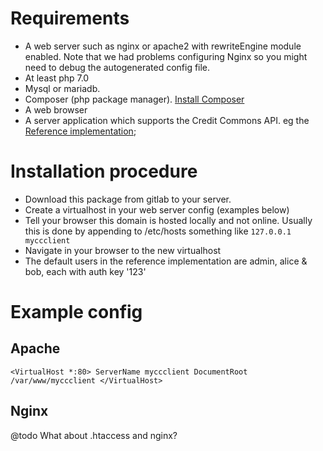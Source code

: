 # Requirements

* A web server such as nginx or apache2 with rewriteEngine module enabled. Note that we had problems configuring Nginx so you might need to debug the autogenerated config file.
* At least php 7.0
* Mysql or mariadb.
* Composer (php package manager). [Install Composer](https://getcomposer.org/download)
* A web browser
* A server application which supports the Credit Commons API. eg the [Reference implementation](https://gitlab.com/credit-commons-software-stack/cc-node);

# Installation procedure
  * Download this package from gitlab to your server.
  * Create a virtualhost in your web server config (examples below)
  * Tell your browser this domain is hosted locally and not online. Usually this is done by appending to /etc/hosts something like ``127.0.0.1 myccclient``
  * Navigate in your browser to the new virtualhost
  * The default users in the reference implementation are admin, alice & bob, each with auth key '123'


# Example config
## Apache
``<VirtualHost *:80>
  ServerName myccclient
  DocumentRoot /var/www/myccclient
</VirtualHost>``
## Nginx
@todo
What about .htaccess and nginx?
